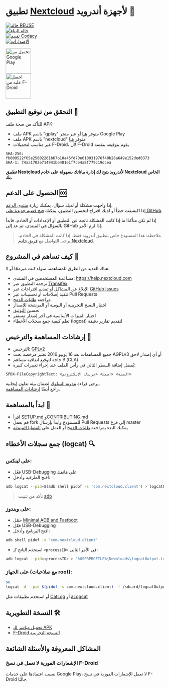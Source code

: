 # تطبيق [Nextcloud](https://nextcloud.com) لأجهزة أندرويد 📱

[![حالة REUSE](https://api.reuse.software/badge/github.com/nextcloud/android)](https://api.reuse.software/info/github.com/nextcloud/android)  
[![حالة البناء](https://drone.nextcloud.com/api/badges/nextcloud/android/status.svg)](https://drone.nextcloud.com/nextcloud/android)  
[![تقييم Codacy](https://app.codacy.com/project/badge/Grade/fb4cf26336774ee3a5c9adfe829c41aa)](https://app.codacy.com/gh/nextcloud/android/dashboard)  
[![الإصدارات](https://img.shields.io/github/release/nextcloud/android.svg)](https://github.com/nextcloud/android/releases/latest)

[<img src="https://play.google.com/intl/en_us/badges/images/generic/en_badge_web_generic.png" alt="تحميل من Google Play" height="80">](https://play.google.com/store/apps/details?id=com.nextcloud.client)  
[<img src="https://f-droid.org/badge/get-it-on.png" alt="احصل عليه من F-Droid" height="80">](https://f-droid.org/packages/com.nextcloud.client/)

## التحقق من توقيع التطبيق 🔐

للتأكد من صحة ملف APK:

- ملف APK باسم "gplay" متوفر [هنا](https://github.com/nextcloud/android/releases) أو عبر متجر Google Play  
- ملف APK باسم "nextcloud" متوفر [هنا](https://github.com/nextcloud/android/releases)  
- غير مناسب لتحميلات F-Droid، لأن F-Droid يقوم بتوقيعه بنفسه

```plaintext
SHA-256: fb009522f65e25802261b67b10a45fd70e610031976f40b28a649e152ded0373  
SHA-1: 74aa1702e714941be481e1f7ce4a8f779c19dcea
```

**تطبيق Nextcloud لأندرويد يتيح لك إدارة بياناتك بسهولة على خادم Nextcloud الخاص بك.**

## الحصول على الدعم 🆘

إذا واجهت مشكلة أو لديك سؤال، يمكنك زيارة [منتدى الدعم](https://help.nextcloud.com/c/clients/android).  
إذا اكتشفت خطأ أو لديك اقتراح لتحسين التطبيق، يمكنك [فتح قضية جديدة على GitHub](https://github.com/nextcloud/android/issues).

إذا لم تكن متأكدًا ما إذا كانت المشكلة ناتجة عن التطبيق أو الإعدادات أو الخادم، فابدأ بالسؤال في المنتدى، ثم عد إلى GitHub إذا لزم الأمر.

> ملاحظة: هذا المستودع خاص بتطبيق أندرويد فقط. إذا كانت المشكلة في الخادم، يرجى التواصل مع [فريق خادم Nextcloud](https://github.com/nextcloud/server).

## كيف تساهم في المشروع 🚀

هناك العديد من الطرق للمساهمة، سواء كنت مبرمجًا أو لا:

- مساعدة المستخدمين في المنتدى: https://help.nextcloud.com  
- ترجمة التطبيق عبر [Transifex](https://app.transifex.com/nextcloud/nextcloud/android/)  
- الإبلاغ عن المشاكل أو تقديم اقتراحات عبر [GitHub Issues](https://github.com/nextcloud/android/issues/new/choose)  
- تنفيذ إصلاحات أو تحسينات عبر Pull Requests  
- مراجعة [طلبات الدمج](https://github.com/nextcloud/android/pulls)  
- اختبار النسخ التجريبية أو اليومية أو المرشحة للإصدار  
- تحسين [التوثيق](https://github.com/nextcloud/documentation/)  
- اختبار الميزات الأساسية في آخر إصدار مستقر  
- تعلم كيفية جمع سجلات الأخطاء (logcat) لتقديم تقارير دقيقة

## إرشادات المساهمة والترخيص 📜

- الترخيص: [GPLv2](https://github.com/nextcloud/android/blob/master/LICENSE.txt)  
- جميع المساهمات بعد 16 يونيو 2016 تعتبر مرخصة تحت AGPLv3 أو أي إصدار لاحق  
- لا حاجة لتوقيع اتفاقية مساهم (CLA)  
- يُفضل إضافة السطر التالي في رأس الملف عند إجراء تغييرات كبيرة:

```plaintext
SPDX-FileCopyrightText: <السنة> <اسمك> <بريدك الإلكتروني>
```

يرجى قراءة [مدونة السلوك](https://nextcloud.com/community/code-of-conduct/) لضمان بيئة تعاون إيجابية.  
راجع أيضًا [إرشادات المساهمة](https://github.com/nextcloud/android/blob/master/CONTRIBUTING.md).

## ابدأ بالمساهمة 🔧

- اقرأ [SETUP.md](https://github.com/nextcloud/android/blob/master/SETUP.md) و[CONTRIBUTING.md](https://github.com/nextcloud/android/blob/master/CONTRIBUTING.md)  
- قم بعمل fork للمستودع وابدأ بإرسال Pull Requests إلى فرع master  
- يمكنك البدء بمراجعة [طلبات الدمج](https://github.com/nextcloud/android/pulls) أو العمل على [القضايا المبتدئة](https://github.com/nextcloud/android/issues?q=is%3Aopen+is%3Aissue+label%3A%22good+first+issue%22)

## جمع سجلات الأخطاء (logcat) 🔍

### على لينكس:

- فعّل USB-Debugging على هاتفك  
- افتح الطرفية وأدخل:

```bash
adb logcat --pid=$(adb shell pidof -s 'com.nextcloud.client') > logcatOutput.txt
```

> تأكد من تثبيت [adb](https://developer.android.com/studio/releases/platform-tools.html)

### على ويندوز:

- حمّل [Minimal ADB and Fastboot](https://forum.xda-developers.com/t/tool-minimal-adb-and-fastboot-2-9-18.2317790/#post-42407269)  
- فعّل USB-Debugging  
- افتح البرنامج وأدخل:

```bash
adb shell pidof -s 'com.nextcloud.client'
```

- استخدم الناتج كـ `<processID>` في الأمر التالي:

```bash
adb logcat --pid=<processID> > "%USERPROFILE%\Downloads\logcatOutput.txt"
```

### على الجهاز (مع صلاحيات root):

```bash
su
logcat -d --pid $(pidof -s com.nextcloud.client) -f /sdcard/logcatOutput.txt
```

أو استخدم تطبيقات مثل [CatLog](https://play.google.com/store/apps/details?id=com.nolanlawson.logcat) أو [aLogcat](https://play.google.com/store/apps/details?id=org.jtb.alogcat)

## النسخة التطويرية 🛠️

- [تحميل مباشر للـ APK](https://download.nextcloud.com/android/dev/latest.apk)  
- [F-Droid النسخة التجريبية](https://f-droid.org/en/packages/com.nextcloud.android.beta/)

## المشاكل المعروفة والأسئلة الشائعة

### الإشعارات الفورية لا تعمل في نسخ F-Droid

بسبب اعتمادها على خدمات Google Play، لا تعمل الإشعارات الفورية في نسخ F-Droid حاليًا.
